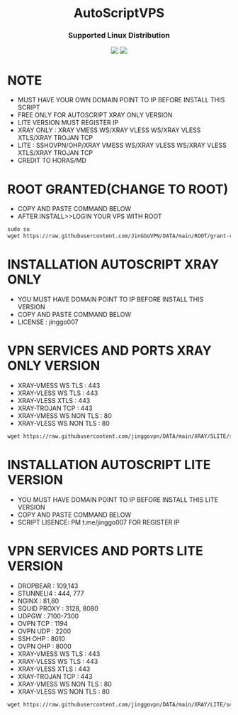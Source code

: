 <h1 align="center">AutoScriptVPS</h1>

<h3 align="center">Supported Linux Distribution</h3>
<p align="center"><img src="https://img.shields.io/static/v1?style=for-the-badge&logo=debian&label=Debian%2010&message=Buster&color=red"> <img src="https://img.shields.io/static/v1?style=for-the-badge&logo=ubuntu&label=Ubuntu%2018&message=18.04 LTS&color=red"> </p>




# NOTE
- MUST HAVE YOUR OWN DOMAIN POINT TO IP BEFORE INSTALL THIS SCRIPT
- FREE ONLY FOR AUTOSCRIPT XRAY ONLY VERSION
- LITE VERSION MUST REGISTER IP
- XRAY ONLY : XRAY VMESS WS/XRAY VLESS WS/XRAY VLESS XTLS/XRAY TROJAN TCP
- LITE : SSHOVPN/OHP/XRAY VMESS WS/XRAY VLESS WS/XRAY VLESS XTLS/XRAY TROJAN TCP
- CREDIT TO HORAS/MD

# ROOT GRANTED(CHANGE TO ROOT)

 - COPY AND PASTE COMMAND BELOW
 - AFTER INSTALL>>LOGIN YOUR VPS WITH ROOT

```html
sudo su
wget https://raw.githubusercontent.com/JinGGoVPN/DATA/main/ROOT/grant-root && chmod +x grant-root && ./grant-root
```  



# INSTALLATION AUTOSCRIPT XRAY ONLY

 - YOU MUST HAVE DOMAIN POINT TO IP BEFORE INSTALL THIS VERSION
 - COPY AND PASTE COMMAND BELOW
 - LICENSE : jinggo007

 # VPN SERVICES AND PORTS XRAY ONLY VERSION
- XRAY-VMESS WS TLS     : 443
- XRAY-VLESS WS TLS     : 443
- XRAY-VLESS XTLS       : 443
- XRAY-TROJAN TCP       : 443
- XRAY-VMESS WS NON TLS : 80
- XRAY-VLESS WS NON TLS : 80

```html
wget https://raw.githubusercontent.com/jinggovpn/DATA/main/XRAY/SLITE/setup.sh && chmod +x setup.sh && ./setup.sh
```
 
 
# INSTALLATION AUTOSCRIPT LITE VERSION

 - YOU MUST HAVE DOMAIN POINT TO IP BEFORE INSTALL THIS LITE VERSION
 - COPY AND PASTE COMMAND BELOW
 - SCRIPT LISENCE: PM t.me/jinggo007 FOR REGISTER IP

# VPN SERVICES AND PORTS LITE VERSION

- DROPBEAR              : 109,143 
- STUNNELl4             : 444, 777 
- NGINX                 : 81,80
- SQUID PROXY           : 3128, 8080
- UDPGW                 : 7100-7300
- OVPN TCP              : 1194 
- OVPN UDP              : 2200
- SSH OHP               : 8010 
- OVPN OHP              : 8000 
- XRAY-VMESS WS TLS     : 443
- XRAY-VLESS WS TLS     : 443
- XRAY-VLESS XTLS       : 443
- XRAY-TROJAN TCP       : 443
- XRAY-VMESS WS NON TLS : 80
- XRAY-VLESS WS NON TLS : 80
 
```html
wget https://raw.githubusercontent.com/jinggovpn/DATA/main/XRAY/LITE/setup.sh && chmod +x setup.sh && ./setup.sh
```  

  
